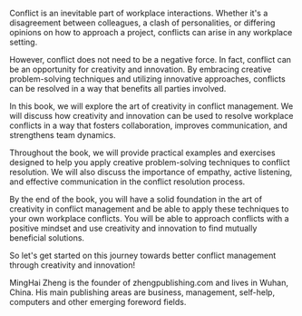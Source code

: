 

Conflict is an inevitable part of workplace interactions. Whether it's a disagreement between colleagues, a clash of personalities, or differing opinions on how to approach a project, conflicts can arise in any workplace setting.

However, conflict does not need to be a negative force. In fact, conflict can be an opportunity for creativity and innovation. By embracing creative problem-solving techniques and utilizing innovative approaches, conflicts can be resolved in a way that benefits all parties involved.

In this book, we will explore the art of creativity in conflict management. We will discuss how creativity and innovation can be used to resolve workplace conflicts in a way that fosters collaboration, improves communication, and strengthens team dynamics.

Throughout the book, we will provide practical examples and exercises designed to help you apply creative problem-solving techniques to conflict resolution. We will also discuss the importance of empathy, active listening, and effective communication in the conflict resolution process.

By the end of the book, you will have a solid foundation in the art of creativity in conflict management and be able to apply these techniques to your own workplace conflicts. You will be able to approach conflicts with a positive mindset and use creativity and innovation to find mutually beneficial solutions.

So let's get started on this journey towards better conflict management through creativity and innovation!

MingHai Zheng is the founder of zhengpublishing.com and lives in Wuhan, China. His main publishing areas are business, management, self-help, computers and other emerging foreword fields.
